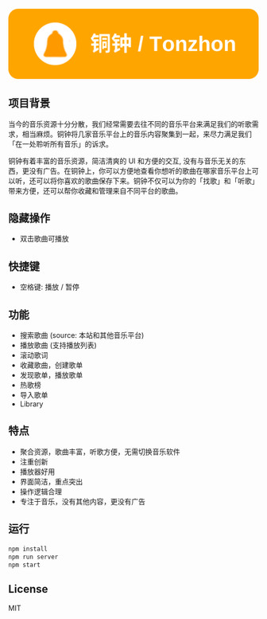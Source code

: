 [![铜钟 / Tonzhon](/images/tonzhon_banner.png)](https://tonzhon.com)

## 项目背景
当今的音乐资源十分分散，我们经常需要去往不同的音乐平台来满足我们的听歌需求，相当麻烦。铜钟将几家音乐平台上的音乐内容聚集到一起，来尽力满足我们「在一处聆听所有音乐」的诉求。

铜钟有着丰富的音乐资源，简洁清爽的 UI 和方便的交互, 没有与音乐无关的东西，更没有广告。在铜钟上，你可以方便地查看你想听的歌曲在哪家音乐平台上可以听，还可以将你喜欢的歌曲保存下来。铜钟不仅可以为你的「找歌」和「听歌」带来方便，还可以帮你收藏和管理来自不同平台的歌曲。

## 隐藏操作
- 双击歌曲可播放

## 快捷键
- 空格键: 播放 / 暂停

## 功能
- 搜索歌曲 (source: 本站和其他音乐平台)
- 播放歌曲 (支持播放列表)
- 滚动歌词
- 收藏歌曲，创建歌单
- 发现歌单，播放歌单
- 热歌榜
- 导入歌单
- Library

## 特点
- 聚合资源，歌曲丰富，听歌方便，无需切换音乐软件
- 注重创新
- 播放器好用
- 界面简洁，重点突出
- 操作逻辑合理
- 专注于音乐，没有其他内容，更没有广告

## 运行
    npm install
    npm run server
    npm start

## License
MIT
